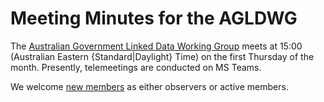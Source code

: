 # Meeting Minutes for the AGLDWG

The [Australian Government Linked Data Working Group](https://www.linked.data.gov.au/) meets at 15:00 (Australian Eastern {Standard|Daylight} Time) on the first Thursday of the month. Presently, telemeetings are conducted on MS Teams.

We welcome [new members](https://www.linked.data.gov.au/join) as either observers or active members. 
